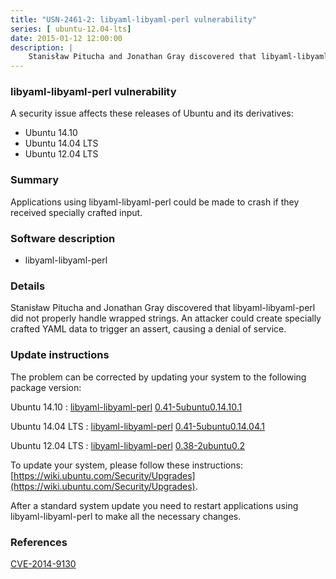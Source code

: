 ```yaml
---
title: "USN-2461-2: libyaml-libyaml-perl vulnerability"
series: [ ubuntu-12.04-lts]
date: 2015-01-12 12:00:00
description: |
    Stanisław Pitucha and Jonathan Gray discovered that libyaml-libyaml-perl did not properly handle wrapped strings. An attacker could create specially crafted YAML data to trigger an assert, causing a denial of service. 
--- 
```

 
 


### libyaml-libyaml-perl vulnerability

A security issue affects these releases of Ubuntu and its derivatives:

* Ubuntu 14.10
* Ubuntu 14.04 LTS
* Ubuntu 12.04 LTS

### Summary

Applications using libyaml-libyaml-perl could be made to crash if they received specially crafted input.

### Software description

* libyaml-libyaml-perl 

### Details

Stanisław Pitucha and Jonathan Gray discovered that libyaml-libyaml-perl did not properly handle wrapped strings. An attacker could create specially crafted YAML data to trigger an assert, causing a denial of service. 

### Update instructions

The problem can be corrected by updating your system to the following package version:

Ubuntu 14.10
 : [libyaml-libyaml-perl](https://launchpad.net/ubuntu/+source/libyaml-libyaml-perl) <span> [0.41-5ubuntu0.14.10.1](https://launchpad.net/ubuntu/+source/libyaml-libyaml-perl/0.41-5ubuntu0.14.10.1) </span> 

Ubuntu 14.04 LTS
 : [libyaml-libyaml-perl](https://launchpad.net/ubuntu/+source/libyaml-libyaml-perl) <span> [0.41-5ubuntu0.14.04.1](https://launchpad.net/ubuntu/+source/libyaml-libyaml-perl/0.41-5ubuntu0.14.04.1) </span> 

Ubuntu 12.04 LTS
 : [libyaml-libyaml-perl](https://launchpad.net/ubuntu/+source/libyaml-libyaml-perl) <span> [0.38-2ubuntu0.2](https://launchpad.net/ubuntu/+source/libyaml-libyaml-perl/0.38-2ubuntu0.2) </span> 

To update your system, please follow these instructions: [https://wiki.ubuntu.com/Security/Upgrades](https://wiki.ubuntu.com/Security/Upgrades).

After a standard system update you need to restart applications using libyaml-libyaml-perl to make all the necessary changes. 

### References

 
 [CVE-2014-9130](http://people.ubuntu.com/~ubuntu-security/cve/CVE-2014-9130)
 

